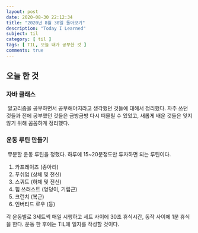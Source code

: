 ```yaml
---
layout: post
date: 2020-08-30 22:12:34
title: "2020년 8월 30일 돌아보기"
description: "Today I Learned"
subject: til
category: [ til ]
tags: [ TIL, 오늘 내가 공부한 것 ]
comments: true
---
```


## 오늘 한 것

### 자바 클래스

&nbsp;알고리즘을 공부하면서 공부해야지라고 생각했던 것들에 대해서 정리했다. 자주 쓰던 것들과 전에 공부했던 것들은 금방금방 다시 떠올릴 수 있었고, 새롭게 배운 것들은 잊지 않기 위해 꼼꼼하게 정리했다.

### 운동 루틴 만들기

&nbsp;무분할 운동 루틴을 정했다. 하루에 15~20분정도만 투자하면 되는 루틴이다.

1. 카프레이즈 (종아리)
2. 푸쉬업 (상체 및 전신)
3. 스쿼트 (하체 및 전신)
4. 힙 쓰러스트 (엉덩이, 기립근)
5. 크런치 (복근)
6. 인버티드 로우 (등)

각 운동별로 3세트씩 매일 시행하고 세트 사이에 30초 휴식시간, 동작 사이에 1분 휴식을 한다. 운동 한 후에는 TIL에 일지를 작성할 것이다.
